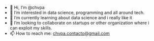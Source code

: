 - 👋 Hi, I’m @chvpa
- 👀 I’m interested in data science, programming and all around tech.
- 🌱 I’m currently learning about data science and i really like it
- 💞️ I’m looking to collaborate on startups or other organization where i can exploit my skills.
- 📫 How to reach me: chvpa.contacto@gmail.com

<!---
chvpa/chvpa is a ✨ special ✨ repository because its `README.md` (this file) appears on your GitHub profile.
You can click the Preview link to take a look at your changes.
--->
